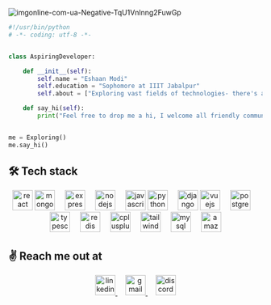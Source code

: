 ![imgonline-com-ua-Negative-TqU1Vnlnng2FuwGp](https://github.com/NightFury742/NightFury742/assets/119070798/51a82aa5-c08a-4962-af4a-0d850b7c22c4)
```python
#!/usr/bin/python
# -*- coding: utf-8 -*-


class AspiringDeveloper:

    def __init__(self):
        self.name = "Eshaan Modi"
        self.education = "Sophomore at IIIT Jabalpur"
        self.about = ["Exploring vast fields of technologies- there's always something exciting around the corner "]

    def say_hi(self):
        print("Feel free to drop me a hi, I welcome all friendly communication!!")


me = Exploring()
me.say_hi()
```
## 🛠️ Tech stack
<div align="center">
    <img src="https://cdn.jsdelivr.net/gh/devicons/devicon/icons/react/react-original.svg" height="40" alt="react logo" />
    <img src="https://cdn.jsdelivr.net/gh/devicons/devicon/icons/mongodb/mongodb-original.svg" height="40" alt="mongodb logo" />
    <img width="12" />
    <img src="https://cdn.jsdelivr.net/gh/devicons/devicon/icons/express/express-original.svg" height="40" alt="express logo" />
    <img width="12" />
    <img src="https://cdn.jsdelivr.net/gh/devicons/devicon/icons/nodejs/nodejs-original.svg" height="40" alt="nodejs logo" />
    <img width="12" />
    <img src="https://cdn.jsdelivr.net/gh/devicons/devicon/icons/javascript/javascript-original.svg" height="40" alt="javascript logo" />
    <img src="https://cdn.jsdelivr.net/gh/devicons/devicon/icons/python/python-original.svg" height="40" alt="python logo" />
    <img width="12" />
    <img src="https://cdn.jsdelivr.net/gh/devicons/devicon/icons/django/django-plain.svg" height="40" alt="django logo" />
    <img src="https://cdn.jsdelivr.net/gh/devicons/devicon/icons/vuejs/vuejs-original.svg" height="40" alt="vuejs logo" />
    <img width="12" />
    <img src="https://cdn.jsdelivr.net/gh/devicons/devicon/icons/postgresql/postgresql-original.svg" height="40" alt="postgresql logo" />
    <img width="12" />
    <img src="https://cdn.jsdelivr.net/gh/devicons/devicon/icons/typescript/typescript-original.svg" height="40" alt="typescript logo" />
    <img width="12" />
    <img src="https://cdn.jsdelivr.net/gh/devicons/devicon/icons/redis/redis-original.svg" height="40" alt="redis logo" />
    <img width="12" />
    <img src="https://cdn.jsdelivr.net/gh/devicons/devicon/icons/cplusplus/cplusplus-original.svg" height="40" alt="cplusplus logo" />
    <img width="12" />
    <img src="https://skillicons.dev/icons?i=tailwind" height="40" alt="tailwindcss logo" />
    <img width="12" />
    <img src="https://cdn.jsdelivr.net/gh/devicons/devicon/icons/mysql/mysql-original.svg" height="40" alt="mysql logo" />
    <img width="12" />
    <img src="https://skillicons.dev/icons?i=aws" height="40" alt="amazonwebservices logo" />
</div>

## ✌️ Reach me out at
<div align="center">
   <a href="https://www.linkedin.com/in/eshaan-modi-a9a602253"> <img src="https://cdn.simpleicons.org/linkedin/0A66C2" height="40" alt="linkedin logo" /> </a>
    <img width="12" />
   <a href="mailto: eshaan122@gmail.com"> <img src="https://cdn-icons-png.flaticon.com/512/732/732200.png" height="40" alt="gmail logo" /> </a>
    <img width="12" />
   <a href="https://discord.gg/pZsZ2RwK"> <img src="https://cdn.simpleicons.org/discord/5865F2" height="40" alt="discord logo" /> </a>
</div>


<!--
**NightFury742/NightFury742** is a ✨ _special_ ✨ repository because its `README.md` (this file) appears on your GitHub profile.

Here are some ideas to get you started:

- 🔭 I’m currently working on ...
- 🌱 I’m currently learning ...
- 👯 I’m looking to collaborate on ...
- 🤔 I’m looking for help with ...
- 💬 Ask me about ...
- 📫 How to reach me: ...
- 😄 Pronouns: ...
- ⚡ Fun fact: ...
-->
